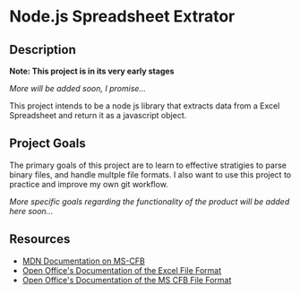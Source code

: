 # Node.js Spreadsheet Extrator
## Description
  **Note: This project is in its very early stages**

  *More will be added soon, I promise...*

  This project intends to be a node js library that extracts data from a Excel Spreadsheet and return it 
  as a javascript object. 

## Project Goals
  The primary goals of this project are to learn to effective stratigies to parse binary files, and handle
  multple file formats. I also want to use this project to practice and improve my own git workflow. 

  *More specific goals regarding the functionality of the product will be added here soon...*

## Resources
  - [MDN Documentation on MS-CFB](https://docs.microsoft.com/en-us/openspecs/windows_protocols/ms-cfb/53989ce4-7b05-4f8d-829b-d08d6148375b)
  - [Open Office's Documentation of the Excel File Format](https://www.openoffice.org/sc/excelfileformat.pdf)
  - [Open Office's Documentation of the MS CFB File Format](https://www.openoffice.org/sc/compdocfileformat.pdf)